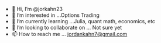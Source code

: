- 👋 Hi, I’m @jorkahn23
- 👀 I’m interested in ...Options Trading
- 🌱 I’m currently learning ...Julia, quant math, economics, etc
- 💞️ I’m looking to collaborate on ... Not sure yet
- 📫 How to reach me ... jordankahn7@gmail.com

<!---
jorkahn23/jorkahn23 is a ✨ special ✨ repository because its `README.md` (this file) appears on your GitHub profile.
You can click the Preview link to take a look at your changes.
--->
